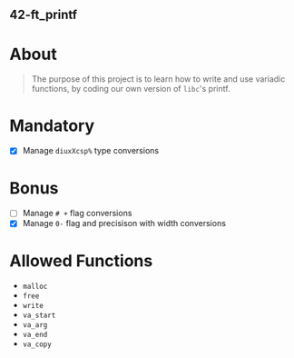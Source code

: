 ## 42-ft_printf

# About
> The purpose of this project is to learn how to write and use variadic functions, by coding our own version of `libc`'s printf.

# Mandatory
- [x] Manage `diuxXcsp%` type conversions

# Bonus
- [ ] Manage `# +` flag conversions
- [x] Manage `0-` flag and precisison with width conversions

# Allowed Functions
- `malloc`
- `free`
- `write`
- `va_start`
- `va_arg`
- `va_end`
- `va_copy`
